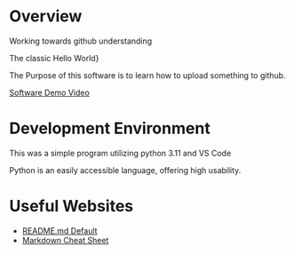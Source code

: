 # Overview

Working towards github understanding

The classic Hello World}

The Purpose of this software is to learn how to upload something to github.

[Software Demo Video](https://youtu.be/bX0EAC-UuVs)

# Development Environment

This was a simple program utilizing python 3.11 and VS Code

Python is an easily accessible language, offering high usability.

# Useful Websites

* [README.md Default](hhttps://byui-cse.github.io/cse310-course/modules/psp/README.md)
* [Markdown Cheat Sheet](https://www.markdownguide.org/cheat-sheet/)